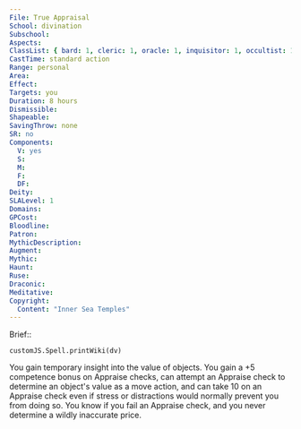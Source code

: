 ```yaml
---
File: True Appraisal
School: divination
Subschool: 
Aspects: 
ClassList: { bard: 1, cleric: 1, oracle: 1, inquisitor: 1, occultist: 1, witch: 1 }
CastTime: standard action
Range: personal
Area: 
Effect: 
Targets: you
Duration: 8 hours
Dismissible: 
Shapeable: 
SavingThrow: none
SR: no
Components:
  V: yes
  S: 
  M: 
  F: 
  DF: 
Deity: 
SLALevel: 1
Domains: 
GPCost: 
Bloodline: 
Patron: 
MythicDescription: 
Augment: 
Mythic: 
Haunt: 
Ruse: 
Draconic: 
Meditative: 
Copyright:
  Content: "Inner Sea Temples"
---
```

Brief:: 

```dataviewjs
customJS.Spell.printWiki(dv)
```

You gain temporary insight into the value of objects. You gain a +5 competence bonus on Appraise checks, can attempt an Appraise check to determine an object's value as a move action, and can take 10 on an Appraise check even if stress or distractions would normally prevent you from doing so. You know if you fail an Appraise check, and you never determine a wildly inaccurate price.
